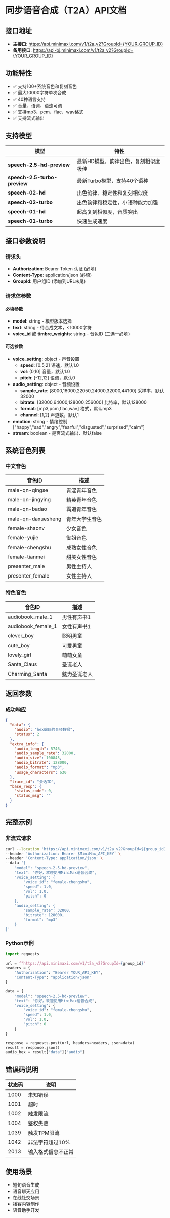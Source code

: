 # 同步语音合成（T2A）API文档

## 接口地址
- **主接口**: https://api.minimaxi.com/v1/t2a_v2?GroupId={YOUR_GROUP_ID}
- **备用接口**: https://api-bj.minimaxi.com/v1/t2a_v2?GroupId={YOUR_GROUP_ID}

## 功能特性
- ✅ 支持100+系统音色和复刻音色
- ✅ 最大10000字符单次合成
- ✅ 40种语言支持
- ✅ 音量、语调、语速可调
- ✅ 支持mp3、pcm、flac、wav格式
- ✅ 支持流式输出

## 支持模型

| 模型 | 特性 |
|------|------|
| **speech-2.5-hd-preview** | 最新HD模型，韵律出色，复刻相似度极佳 |
| **speech-2.5-turbo-preview** | 最新Turbo模型，支持40个语种 |
| **speech-02-hd** | 出色韵律、稳定性和复刻相似度 |
| **speech-02-turbo** | 出色韵律和稳定性，小语种能力加强 |
| **speech-01-hd** | 超高复刻相似度，音质突出 |
| **speech-01-turbo** | 快速生成速度 |

## 接口参数说明

### 请求头
- **Authorization**: Bearer Token 认证 (必填)
- **Content-Type**: application/json (必填)
- **GroupId**: 用户组ID (添加到URL末尾)

### 请求体参数

#### 必填参数
- **model**: string - 模型版本选择
- **text**: string - 待合成文本，<10000字符
- **voice_id** 或 **timbre_weights**: string - 音色ID (二选一必填)

#### 可选参数
- **voice_setting**: object - 声音设置
  - **speed**: [0.5,2] 语速，默认1.0
  - **vol**: (0,10] 音量，默认1.0
  - **pitch**: [-12,12] 语调，默认0
- **audio_setting**: object - 音频设置
  - **sample_rate**: [8000,16000,22050,24000,32000,44100] 采样率，默认32000
  - **bitrate**: [32000,64000,128000,256000] 比特率，默认128000
  - **format**: [mp3,pcm,flac,wav] 格式，默认mp3
  - **channel**: [1,2] 声道数，默认1
- **emotion**: string - 情绪控制 ["happy","sad","angry","fearful","disgusted","surprised","calm"]
- **stream**: boolean - 是否流式输出，默认false

## 系统音色列表

### 中文音色
| 音色ID | 描述 |
|--------|------|
| male-qn-qingse | 青涩青年音色 |
| male-qn-jingying | 精英青年音色 |
| male-qn-badao | 霸道青年音色 |
| male-qn-daxuesheng | 青年大学生音色 |
| female-shaonv | 少女音色 |
| female-yujie | 御姐音色 |
| female-chengshu | 成熟女性音色 |
| female-tianmei | 甜美女性音色 |
| presenter_male | 男性主持人 |
| presenter_female | 女性主持人 |

### 特色音色
| 音色ID | 描述 |
|--------|------|
| audiobook_male_1 | 男性有声书1 |
| audiobook_female_1 | 女性有声书1 |
| clever_boy | 聪明男童 |
| cute_boy | 可爱男童 |
| lovely_girl | 萌萌女童 |
| Santa_Claus | 圣诞老人 |
| Charming_Santa | 魅力圣诞老人 |

## 返回参数

### 成功响应
```json
{
  "data": {
    "audio": "hex编码的音频数据",
    "status": 2
  },
  "extra_info": {
    "audio_length": 5746,
    "audio_sample_rate": 32000,
    "audio_size": 100845,
    "audio_bitrate": 128000,
    "audio_format": "mp3",
    "usage_characters": 630
  },
  "trace_id": "会话ID",
  "base_resp": {
    "status_code": 0,
    "status_msg": ""
  }
}
```

## 完整示例

### 非流式请求
```bash
curl --location 'https://api.minimaxi.com/v1/t2a_v2?GroupId=${group_id}' \
--header 'Authorization: Bearer $MiniMax_API_KEY' \
--header 'Content-Type: application/json' \
--data '{
    "model": "speech-2.5-hd-preview",
    "text": "你好，欢迎使用MiniMax语音合成",
    "voice_setting": {
        "voice_id": "female-chengshu",
        "speed": 1.0,
        "vol": 1.0,
        "pitch": 0
    },
    "audio_setting": {
        "sample_rate": 32000,
        "bitrate": 128000,
        "format": "mp3"
    }
}'
```

### Python示例
```python
import requests

url = f"https://api.minimaxi.com/v1/t2a_v2?GroupId={group_id}"
headers = {
    "Authorization": "Bearer YOUR_API_KEY",
    "Content-Type": "application/json"
}

data = {
    "model": "speech-2.5-hd-preview",
    "text": "你好，欢迎使用MiniMax语音合成",
    "voice_setting": {
        "voice_id": "female-chengshu",
        "speed": 1.0,
        "vol": 1.0,
        "pitch": 0
    }
}

response = requests.post(url, headers=headers, json=data)
result = response.json()
audio_hex = result["data"]["audio"]
```

## 错误码说明
| 状态码 | 说明 |
|--------|------|
| 1000 | 未知错误 |
| 1001 | 超时 |
| 1002 | 触发限流 |
| 1004 | 鉴权失败 |
| 1039 | 触发TPM限流 |
| 1042 | 非法字符超过10% |
| 2013 | 输入格式信息不正常 |

## 使用场景
- 短句语音生成
- 语音聊天应用
- 在线社交场景
- 播客内容制作
- 语音助手开发